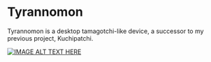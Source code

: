 # Tyrannomon

Tyrannomon is a desktop tamagotchi-like device, a successor to my previous project, Kuchipatchi.

[![IMAGE ALT TEXT HERE](https://img.youtube.com/vi/Yfib0rVsjbA/0.jpg)](https://www.youtube.com/watch?v=Yfib0rVsjbA)

